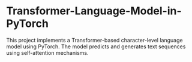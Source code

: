# Transformer-Language-Model-in-PyTorch
This project implements a Transformer-based character-level language model using PyTorch. The model predicts and generates text sequences using self-attention mechanisms.
